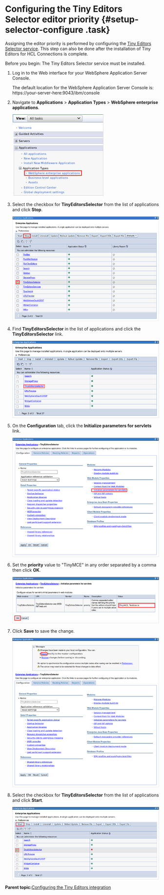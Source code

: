 # Configuring the Tiny Editors Selector editor priority {#setup-selector-configure .task}

Assigning the editor priority is performed by configuring the [Tiny Editors Selector service](t_01-setup_01-selector_00-summary.md). This step can also be done after the installation of Tiny Editors for HCL Connections is complete.

Before you begin: The Tiny Editors Selector service must be installed.

1.  Log in to the Web interface for your WebSphere Application Server Console.

    The default location for the WebSphere Application Server Console is: https://your-server-here:9043/ibm/console

2.  Navigate to **Applications** \> **Application Types** \> **WebSphere enterprise applications**.

    ![Websphere applications link](resource/was/applications_applications.png)

3.  Select the checkbox for **TinyEditorsSelector** from the list of applications and click **Stop**.

    ![Stop TinyEditorsSelector](resource/was/stop_connectsix.png)

4.  Find **TinyEditorsSelector** in the list of applications and click the **TinyEditorsSelector** link.

    ![TinyEditorsSelector link](resource/was/click_connectsix.png)

5.  On the **Configuration** tab, click the **Initialize parameters for servlets** link.

    !["Initialize parameters for servlets" link](resource/was/prioritize_connectsix_01.png)

6.  Set the **priority** value to  "TinyMCE" in any order separated by a comma then click **OK**.

    !["Initialize parameters for servlets" dialog](resource/was/prioritize_connectsix_02.png)

7.  Click **Save** to save the change.

    ![Save configuration changes](resource/was/prioritize_connectsix_03.png)

8.  Select the checkbox for **TinyEditorsSelector** from the list of applications and click **Start**.

    ![Start TinyEditorsSelector](resource/was/start_connectsix.png)


**Parent topic:**[Configuring the Tiny Editors integration](t_01-setup_03-editors_01-configure_00-summary.md)

